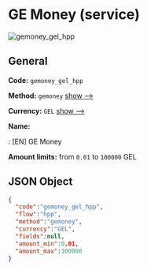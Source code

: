 
# GE Money (service) 
![gemoney_gel_hpp](https://static.openfintech.io/payment_methods/gemoney_gel_hpp/logo.svg?w=400&c=v0.59.26#w200)  

## General 
 
**Code:** `gemoney_gel_hpp` 
 
**Method:** `gemoney` 
 [show -->](/payment-methods/gemoney/) 
 
**Currency:** `GEL` [show -->](/currencies/GEL/) 
 
**Name:** 
 
:	[EN] GE Money 
 
**Amount limits:** from `0.01` to `100000` GEL 

## JSON Object 

```json
{
  "code":"gemoney_gel_hpp",
  "flow":"hpp",
  "method":"gemoney",
  "currency":"GEL",
  "fields":null,
  "amount_min":0.01,
  "amount_max":100000
}
```  
